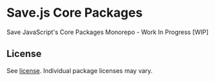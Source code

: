 # Save.js Core Packages

Save JavaScript's Core Packages Monorepo - Work In Progress [WIP]

## License

See [license](./license). Individual package licenses may vary.

